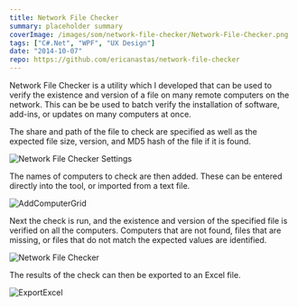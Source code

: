 ```yaml
---
title: Network File Checker
summary: placeholder summary
coverImage: /images/som/network-file-checker/Network-File-Checker.png
tags: ["C#.Net", "WPF", "UX Design"]
date: "2014-10-07"
repo: https://github.com/ericanastas/network-file-checker
---
```


Network File Checker is a utility which I developed that can be used to verify the existence and version of a file on many remote computers on the network. This can be be used to batch verify the installation of software, add-ins, or updates on many computers at once.

The share and path of the file to check are specified as well as the expected file size, version, and MD5 hash of the file if it is found.

![Network File Checker Settings](/images/som/network-file-checker/Network-File-Checker-Settings.png)

The names of computers to check are then added. These can be entered directly into the tool, or imported from a text file.

![AddComputerGrid](/images/som/network-file-checker/AddComputerGrid.png)

Next the check is run, and the existence and version of the specified file is verified on all the computers. Computers that are not found, files that are missing, or files that do not match the expected values are identified.

![Network File Checker](/images/som/network-file-checker/Network-File-Checker.png)

The results of the check can then be exported to an Excel file.

![ExportExcel](/images/som/network-file-checker/ExportExcel.png)
